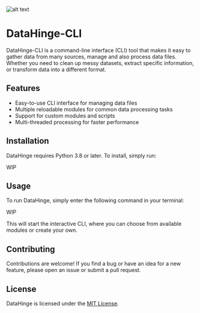  ![alt text](https://cdn.statically.io/gh/Sudo-Ivan/MyWebsite-Assets/main/images/logo/datahinge.png)

# DataHinge-CLI

DataHinge-CLI is a command-line interface (CLI) tool that makes it easy to gather data from many sources, manage and also process data files. Whether you need to clean up messy datasets, extract specific information, or transform data into a different format.

## Features

-   Easy-to-use CLI interface for managing data files
-   Multiple reloadable modules for common data processing tasks
-   Support for custom modules and scripts
-   Multi-threaded processing for faster performance

## Installation

DataHinge requires Python 3.8 or later. To install, simply run:

WIP

## Usage

To run DataHinge, simply enter the following command in your terminal:

WIP

This will start the interactive CLI, where you can choose from available modules or create your own.

## Contributing

Contributions are welcome! If you find a bug or have an idea for a new feature, please open an issue or submit a pull request.

## License

DataHinge is licensed under the [MIT License](https://chat.openai.com/chat/LICENSE).
